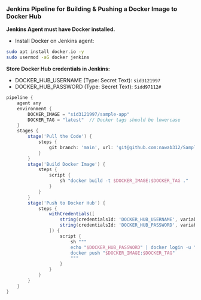 ### Jenkins Pipeline for Building & Pushing a Docker Image to Docker Hub ###
**Jenkins Agent must have Docker installed.**
- Install Docker on Jenkins agent:
```bash
sudo apt install docker.io -y
sudo usermod -aG docker jenkins
```

**Store Docker Hub credentials in Jenkins:**
- DOCKER_HUB_USERNAME (Type: Secret Text): `sid3121997`
- DOCKER_HUB_PASSWORD (Type: Secret Text): `Sidd97112#`

```groovy
pipeline {
    agent any
    environment {
        DOCKER_IMAGE = "sid3121997/sample-app"
        DOCKER_TAG = "latest"  // Docker tags should be lowercase
    }
    stages {
        stage('Pull the Code') {
            steps {
                git branch: 'main', url: 'git@github.com:nawab312/Sample.git'
            }
        }
        stage('Build Docker Image') {
            steps {
                script {
                    sh "docker build -t $DOCKER_IMAGE:$DOCKER_TAG ."
                }
            }
        }
        stage('Push to Docker Hub') {
            steps {
                withCredentials([
                    string(credentialsId: 'DOCKER_HUB_USERNAME', variable: 'DOCKER_HUB_USERNAME'),
                    string(credentialsId: 'DOCKER_HUB_PASSWORD', variable: 'DOCKER_HUB_PASSWORD')
                ]) {
                    script {
                        sh """
                        echo "$DOCKER_HUB_PASSWORD" | docker login -u "$DOCKER_HUB_USERNAME" --password-stdin
                        docker push "$DOCKER_IMAGE:$DOCKER_TAG"
                        """
                    }
                }
            }
        }
    }
}
```
